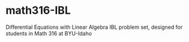 math316-IBL
===========

Differential Equations with Linear Algebra IBL problem set, designed for students in Math 316 at BYU-Idaho